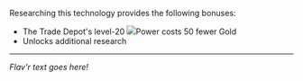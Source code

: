 Researching this technology provides the following bonuses:
* The Trade Depot's level-20 ![](/assets/lightning.svg)Power costs 50 fewer Gold
* Unlocks additional research

---

_Flav'r text goes here!_
